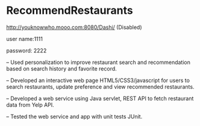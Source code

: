 # RecommendRestaurants

http://youknowwho.mooo.com:8080/Dashi/ (Disabled)

user name:1111

password: 2222

– Used personalization to improve restaurant search and recommendation based on search history and favorite record.

– Developed an interactive web page HTML5/CSS3/javascript for users to search restaurants, update preference and view recommended restaurants.

– Developed a web service using Java servlet, REST API to fetch restaurant data from Yelp API.

– Tested the web service and app with unit tests JUnit.

